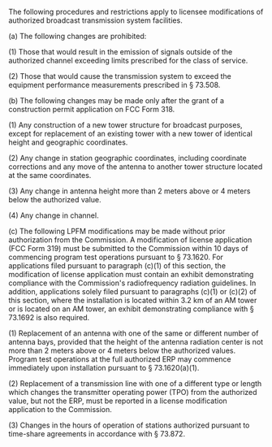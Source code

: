 The following procedures and restrictions apply to licensee modifications of authorized broadcast transmission system facilities.

(a) The following changes are prohibited:

(1) Those that would result in the emission of signals outside of the authorized channel exceeding limits prescribed for the class of service.

(2) Those that would cause the transmission system to exceed the equipment performance measurements prescribed in § 73.508.

(b) The following changes may be made only after the grant of a construction permit application on FCC Form 318.

(1) Any construction of a new tower structure for broadcast purposes, except for replacement of an existing tower with a new tower of identical height and geographic coordinates.

(2) Any change in station geographic coordinates, including coordinate corrections and any move of the antenna to another tower structure located at the same coordinates.

(3) Any change in antenna height more than 2 meters above or 4 meters below the authorized value.

(4) Any change in channel.

(c) The following LPFM modifications may be made without prior authorization from the Commission. A modification of license application (FCC Form 319) must be submitted to the Commission within 10 days of commencing program test operations pursuant to § 73.1620. For applications filed pursuant to paragraph (c)(1) of this section, the modification of license application must contain an exhibit demonstrating compliance with the Commission's radiofrequency radiation guidelines. In addition, applications solely filed pursuant to paragraphs (c)(1) or (c)(2) of this section, where the installation is located within 3.2 km of an AM tower or is located on an AM tower, an exhibit demonstrating compliance with § 73.1692 is also required.

(1) Replacement of an antenna with one of the same or different number of antenna bays, provided that the height of the antenna radiation center is not more than 2 meters above or 4 meters below the authorized values. Program test operations at the full authorized ERP may commence immediately upon installation pursuant to § 73.1620(a)(1).

(2) Replacement of a transmission line with one of a different type or length which changes the transmitter operating power (TPO) from the authorized value, but not the ERP, must be reported in a license modification application to the Commission.

(3) Changes in the hours of operation of stations authorized pursuant to time-share agreements in accordance with § 73.872.

